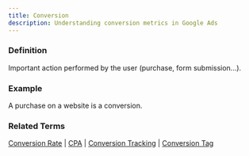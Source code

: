 ```yaml
---
title: Conversion
description: Understanding conversion metrics in Google Ads
---
```


### Definition
Important action performed by the user (purchase, form submission...).

### Example
A purchase on a website is a conversion.

### Related Terms
[Conversion Rate](/metrics/conversion-rate) | [CPA](/metrics/cpa) | [Conversion Tracking](/optimization/conversion-tracking) | [Conversion Tag](/optimization/conversion-tag)
